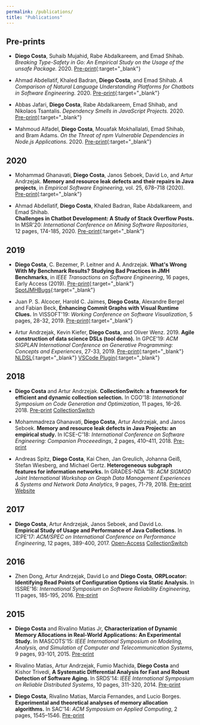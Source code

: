 ```yaml
---
permalink: /publications/
title: "Publications"
---
```


## Pre-prints

- **Diego Costa**, Suhaib Mujahid, Rabe Abdalkareem, and Emad Shihab.
	*Breaking Type-Safety in Go: An Empirical Study on the Usage of the unsafe Package.*
    2020.
	<i class="fa fa-file-pdf"></i> [Pre-print](https://arxiv.org/abs/2006.09973){:target="_blank"}
	
- Ahmad Abdellatif, Khaled Badran, **Diego Costa**, and Emad Shihab.
	*A Comparison of Natural Language Understanding Platforms for Chatbots in Software Engineering.* 
    2020.
	<i class="fa fa-file-pdf"></i> [Pre-print](https://arxiv.org/pdf/2012.02640){:target="_blank"}

- Abbas Jafari, **Diego Costa**, Rabe Abdalkareem, Emad Shihab, and Nikolaos Tsantalis.
	*Dependency Smells in JavaScript Projects.*
    2020.
    <i class="fa fa-file-pdf"></i> [Pre-print](https://arxiv.org/abs/2010.14573){:target="_blank"}

- Mahmoud Alfadel, **Diego Costa**, Mouafak Mokhallalati, Emad Shihab, and Bram Adams.
	*On the Threat of npm Vulnerable Dependencies in Node.js Applications.*
    2020.
    <i class="fa fa-file-pdf"></i> [Pre-print](https://arxiv.org/abs/2009.09019){:target="_blank"}
	
<!-- 5. Mahmoud Alfadel, **Diego Costa** and Emad Shihab.
	``Empirical analysis of security vulnerabilities in python packages''.
	Submitted to SANER'21: International Conference on Software Analysis, Evolution and Reengineering. 2020. -->


## 2020

- Mohammad Ghanavati, **Diego Costa**, Janos Seboek, David Lo, and Artur Andrzejak.
    **Memory and resource leak defects and their repairs in Java projects**, 
    in *Empirical Software Engineering*, vol. 25, 678–718 (2020).
    <i class="fa fa-file-pdf"></i> [Pre-print](https://www.researchgate.net/publication/334709860){:target="_blank"}

- Ahmad Abdellatif, **Diego Costa**, Khaled Badran, Rabe Abdalkareem, and Emad Shihab.  
	**Challenges in Chatbot Development: A Study of Stack Overflow Posts.**
	In MSR'20: *International Conference on Mining Software Repositories*, 12 pages, 174-185, 2020.
	<i class="fa fa-file-pdf" aria-hidden="true"></i> [Pre-print](https://www.researchgate.net/publication/339954158){:target="_blank"}


## 2019

- **Diego Costa**, C. Bezemer, P. Leitner and A. Andrzejak.
    **What's Wrong With My Benchmark Results? Studying Bad Practices in JMH Benchmarks**, 
    in *IEEE Transactions on Software Engineering*, 16 pages, Early Access (2019). 
    <i class="fa fa-file-pdf" aria-hidden="true"></i> [Pre-print](https://www.researchgate.net/publication/333825812){:target="_blank"}
    <i class="fab fa-github" aria-hidden="true"></i> [SpotJMHBugs](https://github.com/DiegoEliasCosta/spotjmhbugs){:target="_blank"}


- Juan P. S. Alcocer, Harold C. Jaimes, **Diego Costa**, Alexandre Bergel and Fabian Beck, 
	**Enhancing Commit Graphs with Visual Runtime Clues.**
	In VISSOFT'19: *Working Conference on Software Visualization*,
	5 pages, 28-32, 2019.
	<i class="fa fa-file-pdf" aria-hidden="true"></i> [Pre-print](https://www.researchgate.net/publication/339954158){:target="_blank"}
	
- Artur Andrzejak, Kevin Kiefer, **Diego Costa**, and Oliver Wenz. 2019. 
    **Agile construction of data science DSLs (tool demo).** 
	In GPCE'19: *ACM SIGPLAN International Conference on Generative Programming: Concepts and Experiences*, 27-33, 2019.
	<i class="fa fa-file-pdf" aria-hidden="true"></i> [Pre-print](https://www.researchgate.net/publication/335868045){:target="_blank"}
    <i class="fab fa-github" aria-hidden="true"></i> [NLDSL](https://einhornstyle.gitlab.io/nldsl/){:target="_blank"}
    <i class="fa fa-cog" aria-hidden="true"></i> [VSCode Plugin](https://marketplace.visualstudio.com/items?itemName=PVS-IfI-Heidelberg-University-Germany.vscode-nldsl-windows){:target="_blank"}

## 2018

- **Diego Costa** and Artur Andrzejak. 
	**CollectionSwitch: a framework for efficient and dynamic collection selection.**
	In CGO'18: *International Symposium on Code Generation and Optimization*, 11 pages, 16–26. 2018. 
	<i class="fa fa-file-pdf" aria-hidden="true"></i> [Pre-print](https://www.researchgate.net/publication/323230033)
	<i class="fab fa-github" aria-hidden="true"></i> [CollectionSwitch](https://github.com/DiegoEliasCosta/collectionSwitch)


- Mohammadreza Ghanavati, **Diego Costa**, Artur Andrzejak, and Janos Seboek. 
	**Memory and resource leak defects in Java Projects: an empirical study.** 
	In ICSE-C'18: *International Conference on Software Engineering: Companion Proceeedings*, 2 pages, 410–411, 2018.
	<i class="fa fa-file-pdf" aria-hidden="true"></i> [Pre-print](https://www.researchgate.net/publication/323477150)


- Andreas Spitz, **Diego Costa**, Kai Chen, Jan Greulich, Johanna Geiß, Stefan Wiesberg, and Michael Gertz. 
	**Heterogeneous subgraph features for information networks.**
	In GRADES-NDA '18: *ACM SIGMOD Joint International Workshop on Graph Data Management Experiences \& Systems and Network Data Analytics*, 9 pages, 71-79, 2018. 
	<i class="fa fa-file-pdf" aria-hidden="true"></i> [Pre-print](https://www.researchgate.net/publication/325591871)
	<i class="fa fa-globe" aria-hidden="true"></i> [Website](https://dbs.ifi.uni-heidelberg.de/resources/hsgf/)
	

## 2017

- **Diego Costa**, Artur Andrzejak, Janos Seboek, and David Lo.  		
	**Empirical Study of Usage and Performance of Java Collections.**
	In ICPE'17: *ACM/SPEC on International Conference on Performance Engineering*, 12 pages, 389-400, 2017.
    <i class="fa fa-file-pdf" aria-hidden="true"></i> [Open-Access](https://dl.acm.org/doi/10.1145/3030207.3030221)
	<i class="fab fa-github" aria-hidden="true"></i> [CollectionSwitch](https://github.com/DiegoEliasCosta/CollectionsBench)

	
## 2016

- Zhen Dong, Artur Andrzejak, David Lo and **Diego Costa**, 
	**ORPLocator: Identifying Read Points of Configuration Options via Static Analysis.**
	In ISSRE'16: *International Symposium on Software Reliability Engineering*, 11 pages, 185-195, 2016.
    <i class="fa fa-file-pdf" aria-hidden="true"></i> [Pre-print](https://www.researchgate.net/publication/307429820)


## 2015

- **Diego Costa** and Rivalino Matias Jr, 
	**Characterization of Dynamic Memory Allocations in Real-World Applications: An Experimental Study.**
	In MASCOTS'15:  *IEEE International Symposium on Modeling, Analysis, and Simulation of Computer and Telecommunication Systems*, 9 pages, 93-101, 2015.
    <i class="fa fa-file-pdf" aria-hidden="true"></i> [Pre-print](https://www.researchgate.net/publication/278392781)


- Rivalino Matias, Artur Andrzejak, Fumio Machida, **Diego Costa** and Kishor Trivedi, 
	**A Systematic Differential Analysis for Fast and Robust Detection of Software Aging.**
	In SRDS'14: *IEEE International Symposium on Reliable Distributed Systems*, 10 pages, 311-320, 2014.
	<i class="fa fa-file-pdf" aria-hidden="true"></i> [Pre-print](https://www.researchgate.net/publication/263450326)


- **Diego Costa**, Rivalino Matias, Marcia Fernandes, and Lucio Borges.  
    **Experimental and theoretical analyses of memory allocation algorithms.**
	In SAC'14: *ACM Symposium on Applied Computing*, 2 pages, 1545–1546.
	<i class="fa fa-file-pdf" aria-hidden="true"></i> [Pre-print](https://www.researchgate.net/publication/259043057)
